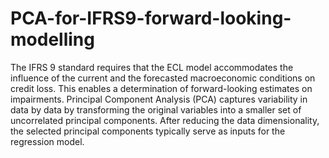 # PCA-for-IFRS9-forward-looking-modelling
The IFRS 9 standard requires that the ECL model accommodates the influence of the current and the forecasted macroeconomic conditions on credit loss. This enables a determination of forward-looking estimates on impairments.
Principal Component Analysis (PCA) captures variability in data by data by transforming the original variables into a smaller set of uncorrelated principal components.
After reducing the data dimensionality, the selected principal components typically
serve as inputs for the regression model.
